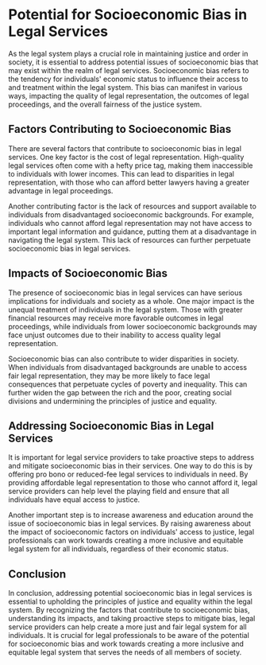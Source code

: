 <h1>Potential for Socioeconomic Bias in Legal Services</h1><p>As the legal system plays a crucial role in maintaining justice and order in society, it is essential to address potential issues of socioeconomic bias that may exist within the realm of legal services. Socioeconomic bias refers to the tendency for individuals' economic status to influence their access to and treatment within the legal system. This bias can manifest in various ways, impacting the quality of legal representation, the outcomes of legal proceedings, and the overall fairness of the justice system.</p>

<h2>Factors Contributing to Socioeconomic Bias</h2>

<p>There are several factors that contribute to socioeconomic bias in legal services. One key factor is the cost of legal representation. High-quality legal services often come with a hefty price tag, making them inaccessible to individuals with lower incomes. This can lead to disparities in legal representation, with those who can afford better lawyers having a greater advantage in legal proceedings.</p>

<p>Another contributing factor is the lack of resources and support available to individuals from disadvantaged socioeconomic backgrounds. For example, individuals who cannot afford legal representation may not have access to important legal information and guidance, putting them at a disadvantage in navigating the legal system. This lack of resources can further perpetuate socioeconomic bias in legal services.</p>

<h2>Impacts of Socioeconomic Bias</h2>

<p>The presence of socioeconomic bias in legal services can have serious implications for individuals and society as a whole. One major impact is the unequal treatment of individuals in the legal system. Those with greater financial resources may receive more favorable outcomes in legal proceedings, while individuals from lower socioeconomic backgrounds may face unjust outcomes due to their inability to access quality legal representation.</p>

<p>Socioeconomic bias can also contribute to wider disparities in society. When individuals from disadvantaged backgrounds are unable to access fair legal representation, they may be more likely to face legal consequences that perpetuate cycles of poverty and inequality. This can further widen the gap between the rich and the poor, creating social divisions and undermining the principles of justice and equality.</p>

<h2>Addressing Socioeconomic Bias in Legal Services</h2>

<p>It is important for legal service providers to take proactive steps to address and mitigate socioeconomic bias in their services. One way to do this is by offering pro bono or reduced-fee legal services to individuals in need. By providing affordable legal representation to those who cannot afford it, legal service providers can help level the playing field and ensure that all individuals have equal access to justice.</p>

<p>Another important step is to increase awareness and education around the issue of socioeconomic bias in legal services. By raising awareness about the impact of socioeconomic factors on individuals' access to justice, legal professionals can work towards creating a more inclusive and equitable legal system for all individuals, regardless of their economic status.</p>

<h2>Conclusion</h2>

<p>In conclusion, addressing potential socioeconomic bias in legal services is essential to upholding the principles of justice and equality within the legal system. By recognizing the factors that contribute to socioeconomic bias, understanding its impacts, and taking proactive steps to mitigate bias, legal service providers can help create a more just and fair legal system for all individuals. It is crucial for legal professionals to be aware of the potential for socioeconomic bias and work towards creating a more inclusive and equitable legal system that serves the needs of all members of society.</p>
